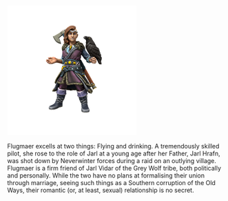 ![](../../_assets/people/uthgardt/flugmaer-hrafndottr.png)

Flugmaer excells at two things: Flying and drinking. A tremendously skilled pilot, she rose to the role of Jarl at a young age after her Father, Jarl Hrafn, was shot down by Neverwinter forces during a raid on an outlying village. Flugmaer is a firm friend of Jarl Vidar of the Grey Wolf tribe, both politically and personally. While the two have no plans at formalising their union through marriage, seeing such things as a Southern corruption of the Old Ways, their romantic (or, at least, sexual) relationship is no secret.